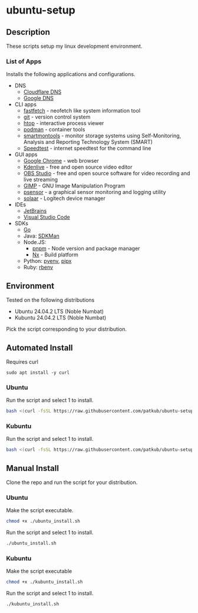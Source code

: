 # ubuntu-setup

## Description

These scripts setup my linux development environment.

### List of Apps

Installs the following applications and configurations.

- DNS
  - [Cloudflare DNS](https://developers.cloudflare.com/1.1.1.1/setup/linux/#systemd-resolved)
  - [Google DNS](https://developers.google.com/speed/public-dns/docs/using)
- CLI apps
  - [fastfetch](https://github.com/fastfetch-cli/fastfetch) - neofetch like system information tool
  - [git](https://git-scm.com/) - version control system
  - [htop](https://htop.dev/) - interactive process viewer
  - [podman](https://podman.io/) - container tools
  - [smartmontools](https://www.smartmontools.org/) - monitor storage systems using Self-Monitoring, Analysis and Reporting Technology System (SMART)
  - [Speedtest](https://www.speedtest.net/apps/cli) - internet speedtest for the command line
- GUI apps
  - [Google Chrome](https://www.google.com/chrome/) - web browser
  - [Kdenlive](https://kdenlive.org/en/) - free and open source video editor
  - [OBS Studio](https://obsproject.com/) - free and open source software for video recording and live streaming
  - [GIMP](https://www.gimp.org/) - GNU Image Manipulation Program
  - [psensor](https://github.com/chinf/psensor) - a graphical sensor monitoring and logging utility
  - [solaar](https://github.com/pwr-Solaar/Solaar) - Logitech device manager
- IDEs
  - [JetBrains](https://www.jetbrains.com/)
  - [Visual Studio Code](https://code.visualstudio.com/)
- SDKs
  - [Go](https://go.dev/)
  - Java: [SDKMan](https://sdkman.io/)
  - Node.JS:
    - [pnpm](https://pnpm.io/) - Node version and package manager
    - [Nx](https://nx.dev/) - Build platform
  - Python: [pyenv](https://github.com/pyenv/pyenv), [pipx](https://pipx.pypa.io/stable/)
  - Ruby: [rbenv](https://rbenv.org/)

## Environment

Tested on the following distributions
  - Ubuntu 24.04.2 LTS (Noble Numbat)
  - Kubuntu 24.04.2 LTS (Noble Numbat)

Pick the script corresponding to your distribution.

## Automated Install

Requires curl
```
sudo apt install -y curl
```

### Ubuntu

Run the script and select 1 to install.
```bash
bash <(curl -fsSL https://raw.githubusercontent.com/patkub/ubuntu-setup/refs/heads/noble/ubuntu_install.sh)
```

### Kubuntu

Run the script and select 1 to install.
```bash
bash <(curl -fsSL https://raw.githubusercontent.com/patkub/ubuntu-setup/refs/heads/noble/kubuntu_install.sh)
```

## Manual Install

Clone the repo and run the script for your distribution.

### Ubuntu

Make the script executable.
```bash
chmod +x ./ubuntu_install.sh
```

Run the script and select 1 to install.
```bash
./ubuntu_install.sh
```

### Kubuntu

Make the script executable
```bash
chmod +x ./kubuntu_install.sh
```

Run the script and select 1 to install.
```bash
./kubuntu_install.sh
```
